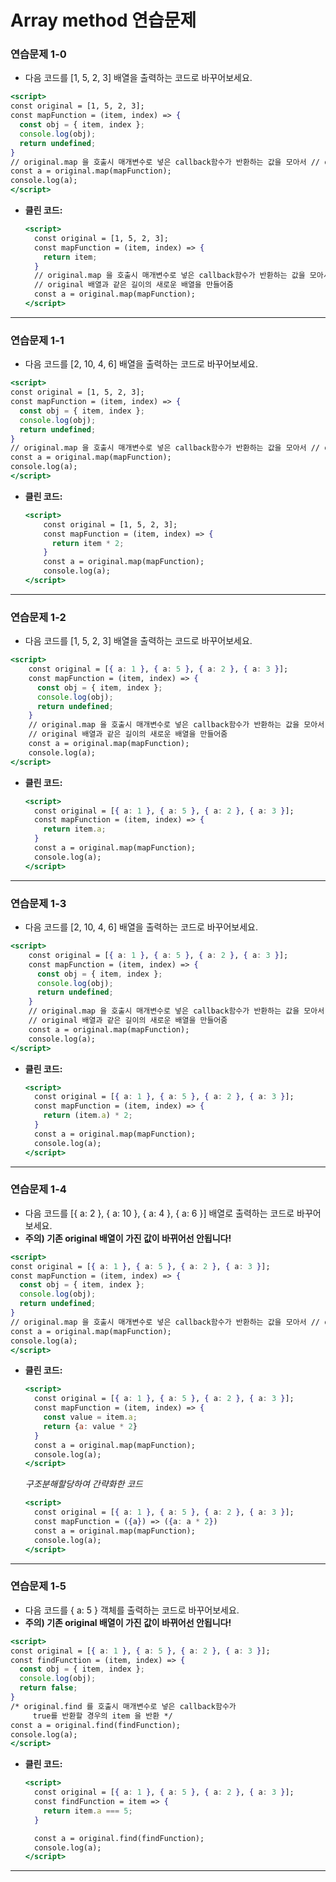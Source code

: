 # Array method  연습문제

### 연습문제 1-0

- 다음 코드를 [1, 5, 2, 3] 배열을 출력하는 코드로 바꾸어보세요.

```jsx
<script>
const original = [1, 5, 2, 3];
const mapFunction = (item, index) => {
  const obj = { item, index };
  console.log(obj);
  return undefined;
}
// original.map 을 호출시 매개변수로 넣은 callback함수가 반환하는 값을 모아서 // original 배열과 같은 길이의 새로운 배열을 만들어줌
const a = original.map(mapFunction);
console.log(a);
</script>
```

- **클린 코드:**

    ```jsx
    <script>
      const original = [1, 5, 2, 3];
      const mapFunction = (item, index) => {
        return item;
      }
      // original.map 을 호출시 매개변수로 넣은 callback함수가 반환하는 값을 모아서
      // original 배열과 같은 길이의 새로운 배열을 만들어줌
      const a = original.map(mapFunction);
    </script>
    ```


---

### 연습문제 1-1

- 다음 코드를 [2, 10, 4, 6] 배열을 출력하는 코드로 바꾸어보세요.

```jsx
<script>
const original = [1, 5, 2, 3];
const mapFunction = (item, index) => {
  const obj = { item, index };
  console.log(obj);
  return undefined;
}
// original.map 을 호출시 매개변수로 넣은 callback함수가 반환하는 값을 모아서 // original 배열과 같은 길이의 새로운 배열을 만들어줌
const a = original.map(mapFunction);
console.log(a);
</script>
```

- **클린 코드:**

    ```jsx
    <script>
    	const original = [1, 5, 2, 3];
    	const mapFunction = (item, index) => {
    	  return item * 2;
    	}
    	const a = original.map(mapFunction);
    	console.log(a);
    </script>
    ```


---

### 연습문제 1-2

- 다음 코드를 [1, 5, 2, 3] 배열을 출력하는 코드로 바꾸어보세요.

```jsx
<script>
	const original = [{ a: 1 }, { a: 5 }, { a: 2 }, { a: 3 }];
	const mapFunction = (item, index) => {
	  const obj = { item, index };
	  console.log(obj);
	  return undefined;
	}
	// original.map 을 호출시 매개변수로 넣은 callback함수가 반환하는 값을 모아서
	// original 배열과 같은 길이의 새로운 배열을 만들어줌
	const a = original.map(mapFunction);
	console.log(a);
</script>
```

- **클린 코드:**

    ```jsx
    <script>
      const original = [{ a: 1 }, { a: 5 }, { a: 2 }, { a: 3 }];
      const mapFunction = (item, index) => {
        return item.a;
      }
      const a = original.map(mapFunction);
      console.log(a);
    </script>
    ```


---

### 연습문제 1-3

- 다음 코드를 [2, 10, 4, 6] 배열을 출력하는 코드로 바꾸어보세요.

```jsx
<script>
	const original = [{ a: 1 }, { a: 5 }, { a: 2 }, { a: 3 }];
	const mapFunction = (item, index) => {
	  const obj = { item, index };
	  console.log(obj);
	  return undefined;
	}
	// original.map 을 호출시 매개변수로 넣은 callback함수가 반환하는 값을 모아서
	// original 배열과 같은 길이의 새로운 배열을 만들어줌
	const a = original.map(mapFunction);
	console.log(a);
</script>
```

- **클린 코드:**

    ```jsx
    <script>
      const original = [{ a: 1 }, { a: 5 }, { a: 2 }, { a: 3 }];
      const mapFunction = (item, index) => {
        return (item.a) * 2;
      }
      const a = original.map(mapFunction);
      console.log(a);
    </script>
    ```


---

### 연습문제 1-4

- 다음 코드를 [{ a: 2 }, { a: 10 }, { a: 4 }, { a: 6 }] 배열로 출력하는 코드로 바꾸어보세요.
- ****주의) 기존 original 배열이 가진 값이 바뀌어선 안됩니다!****

```jsx
<script>
const original = [{ a: 1 }, { a: 5 }, { a: 2 }, { a: 3 }];
const mapFunction = (item, index) => {
  const obj = { item, index };
  console.log(obj);
  return undefined;
}
// original.map 을 호출시 매개변수로 넣은 callback함수가 반환하는 값을 모아서 // original 배열과 같은 길이의 새로운 배열을 만들어줌
const a = original.map(mapFunction);
console.log(a);
</script>
```

- **클린 코드:**

    ```jsx
    <script>
      const original = [{ a: 1 }, { a: 5 }, { a: 2 }, { a: 3 }];
      const mapFunction = (item, index) => {
        const value = item.a;
        return {a: value * 2}
      }
      const a = original.map(mapFunction);
      console.log(a);
    </script>
    ```

    *구조분해할당하여 간략화한 코드*

    ```jsx
    <script>
      const original = [{ a: 1 }, { a: 5 }, { a: 2 }, { a: 3 }];
      const mapFunction = ({a}) => ({a: a * 2})
      const a = original.map(mapFunction);
      console.log(a);
    </script>
    ```


---

### 연습문제 1-5

- 다음 코드를 { a: 5 } 객체를 출력하는 코드로 바꾸어보세요.
- **주의) 기존 original 배열이 가진 값이 바뀌어선 안됩니다!**

```jsx
<script>
const original = [{ a: 1 }, { a: 5 }, { a: 2 }, { a: 3 }];
const findFunction = (item, index) => {
  const obj = { item, index };
  console.log(obj);
  return false;
}
/* original.find 를 호출시 매개변수로 넣은 callback함수가
	 true를 반환할 경우의 item 을 반환 */
const a = original.find(findFunction);
console.log(a);
</script>
```

- **클린 코드:**

    ```jsx
    <script>
      const original = [{ a: 1 }, { a: 5 }, { a: 2 }, { a: 3 }];
      const findFunction = item => {
        return item.a === 5;
      }

      const a = original.find(findFunction);
      console.log(a);
    </script>
    ```


---
